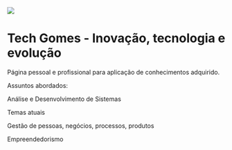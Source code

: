 <img src="https://i.postimg.cc/TPQNzvsb/Tech-Gomes.png">

# Tech Gomes - Inovação, tecnologia e evolução

<p>Página pessoal e profissional para aplicação de conhecimentos adquirido.</p>
<p>Assuntos abordados:</p>
<p>Análise e Desenvolvimento de Sistemas</p>
<p>Temas atuais</p>
<p>Gestão de pessoas, negócios, processos, produtos</p>
<p>Empreendedorismo</p>

